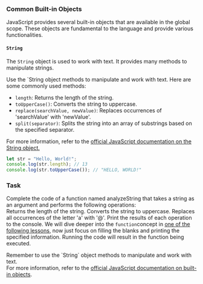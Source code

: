 
### Common Built-in Objects
JavaScript provides several built-in objects that are available in the global scope. These objects are fundamental to the language and provide various functionalities.


####  `String`
The `String` object is used to work with text. It provides many methods to manipulate strings.

<div class="hint" title="Some String methods">

Use the `String object methods to manipulate and work with text. Here are some commonly used methods:

- <code>length</code>: Returns the length of the string.
- <code>toUpperCase()</code>: Converts the string to uppercase.
- <code>replace(searchValue, newValue)</code>: Replaces occurrences of 'searchValue' with 'newValue'.
- <code>split(separator)</code>: Splits the string into an array of substrings based on the specified separator.

For more information, refer to the <a href="https://developer.mozilla.org/en-US/docs/Web/JavaScript/Reference/Global_Objects/String">official JavaScript documentation on the String object.</a>
</div>


```javascript
let str = "Hello, World!";
console.log(str.length); // 13
console.log(str.toUpperCase()); // "HELLO, WORLD!"
```



### Task
Complete the code of a function named analyzeString that takes a string as an argument and performs the following operations:  
Returns the length of the string.
Converts the string to uppercase.
Replaces all occurrences of the letter 'a' with '@'.
Print the results of each operation to the console.
We will dive deeper into the `function`concept in [one of the following lessons](course://Functions/Introduction%20to%20functions), now just focus on filling the blanks and printing the specified information. Running the code will result in the function being executed. 
<div class="hint" title="Do not reinvent the wheel">
Remember to use the `String` object methods to manipulate and work with text. </div>



<div class="hint" title="Want to know more?">
For more information, refer to the <a href="https://developer.mozilla.org/en-US/docs/Web/JavaScript/Reference/Global_Objects">official JavaScript documentation on built-in objects</a>.
</div>